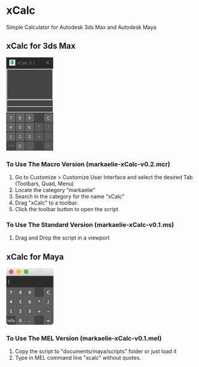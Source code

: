 # xCalc
Simple Calculator for Autodesk 3ds Max and Autodesk Maya

## xCalc for 3ds Max

<img width="125" height="248" src="https://github.com/markaelie/xCalc/blob/master/demo_xCalc_3dsMax.png?raw=true">

### To Use The Macro Version (markaelie-xCalc-v0.2.mcr)
1. Go to Customize > Customize User Interface and select the desired Tab (Toolbars, Quad, Menu)
2. Locate the category "markaelie"
3. Search in the category for the name "xCalc"
4. Drag "xCalc" to a toolbar.
5. Click the toolbar button to open the script.

### To Use The Standard Version (markaelie-xCalc-v0.1.ms)
1. Drag and Drop the script in a viewport

## xCalc for Maya

<img width="126" height="151" src="https://github.com/markaelie/xCalc/blob/master/demo_xCalc_Maya.png?raw=true">

### To Use The MEL Version (markaelie-xCalc-v0.1.mel)
1. Copy the script to "documents/maya/scripts" folder or just load it
2. Type in MEL command line "xcalc" without quotes.

